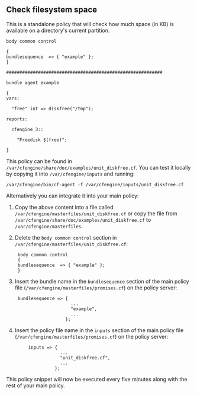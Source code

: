 ## Check filesystem space

This is a standalone policy that will check how much space (in KB) is available on a directory's current partition.

	body common control

	{
	bundlesequence  => { "example" };
	}

	###########################################################

	bundle agent example

	{
	vars:

	  "free" int => diskfree("/tmp");

	reports:

	  cfengine_3::

	    "Freedisk $(free)";

	}

This policy can be found in `/var/cfengine/share/doc/examples/unit_diskfree.cf`. You can test it locally by copying it into `/var/cfengine/inputs` and running:

	/var/cfengine/bin/cf-agent -f /var/cfengine/inputs/unit_diskfree.cf

Alternatively you can integrate it into your main policy:

1. Copy the above content into a file called `/var/cfengine/masterfiles/unit_diskfree.cf` or copy the file from `/var/cfengine/share/doc/examples/unit_diskfree.cf` to `/var/cfengine/masterfiles`.

2. Delete the `body common control` section in `/var/cfengine/masterfiles/unit_diskfree.cf`:

		body common control
		{
		bundlesequence  => { "example" };
		}

3. Insert the bundle name in the `bundlesequence` section of the main policy file (`/var/cfengine/masterfiles/promises.cf`) on the policy server:

	    bundlesequence => {
		                    ...
		                    "example",
		                    ...
		                  };

3. Insert the policy file name in the `inputs` section of the main policy file (`/var/cfengine/masterfiles/promises.cf`) on the policy server:

            inputs => {
                        ...
                        "unit_diskfree.cf",
                        ...
                      };

This policy snippet will now be executed every five minutes along with the rest of your main policy.
